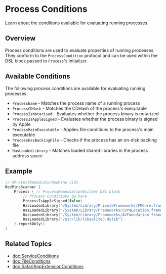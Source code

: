 # Process Conditions

Learn about the conditions available for evaluating running processes.

## Overview

Process conditions are used to evaluate properties of running processes. They conform to the `ProcessCondition` protocol and can be used within the DSL block passed to `Process`'s initializer.

## Available Conditions

The following process conditions are available for evaluating running processes:

- ``ProcessName`` - Matches the process name of a running process
- ``ProcessCDHash`` - Matches the CDHash of the process's executable
- ``ProcessIsNotarised`` - Evaluates whether the process binary is notarized
- ``ProcessIsAppleSigned`` - Evaluates whether the process binary is signed by Apple
- ``ProcessMainExecutable`` - Applies file conditions to the process's main executable
- ``ProcessHasBackingFile`` - Checks if the process has an on-disk backing file
- ``HasLoadedLibrary`` - Matches loaded shared libraries in the process address space

## Example

```swift
// XProtectRemediatorRedPine v141
RedPineScanner {
    Process { // ProcessRemediationBuilder DSL block
        // Process Conditions go here
        ProcessIsAppleSigned(false)
        HasLoadedLibrary("/System/Library/PrivateFrameworks/FMCore.framework")
        HasLoadedLibrary("/System/Library/Frameworks/CoreLocation.framework/CoreLocation")
        HasLoadedLibrary("/System/Library/Frameworks/AVFoundation.framework/AVFoundation")
        HasLoadedLibrary("/usr/lib/libsqlite3.dylib")
    }.reportOnly()
}
```

## Related Topics

- <doc:ServiceConditions>
- <doc:FileConditions>
- <doc:SafariAppExtensionConditions>
